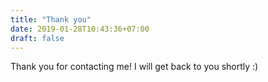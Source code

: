 ```yaml
---
title: "Thank you"
date: 2019-01-28T10:43:36+07:00
draft: false
---
```


Thank you for contacting me! I will get back to you shortly :)

